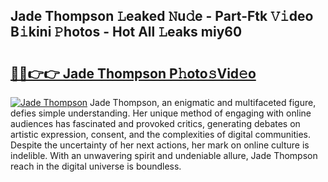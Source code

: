 ## Jade Thompson 𝙻eaked 𝙽u𝚍e - Part-Ftk 𝚅𝚒deo B𝚒kini 𝙿hotos - Hot All 𝙻eaks miy60

# <h2><a href="http://ld0lsb.urlbe.top/?page=Jade+Thompson">🔗🔗👉👉 Jade Thompson P𝚑oto𝚜Vid𝚎o</a></h2>

[![Jade Thompson](https://i.imgur.com/eBuTRDB.gif)](http://ld0lsb.urlbe.top/?page=Jade+Thompson)
Jade Thompson, an enigmatic and multifaceted figure, defies simple understanding. Her unique method of engaging with online audiences has fascinated and provoked critics, generating debates on artistic expression, consent, and the complexities of digital communities. Despite the uncertainty of her next actions, her mark on online culture is indelible. With an unwavering spirit and undeniable allure, Jade Thompson reach in the digital universe is boundless.
